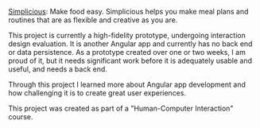 [Simplicious](http://simplicious.dominicmayhew.ca): Make food easy. Simplicious helps you make meal plans and routines that are as flexible and creative as you are.

This project is currently a high-fidelity prototype, undergoing interaction design evaluation. It is another Angular app and currently has no back end or data persistence. As a prototype created over one or two weeks, I am proud of it, but it needs significant work before it is adequately usable and useful, and needs a back end.

Through this project I learned more about Angular app development and how challenging it is to create great user experiences.

This project was created as part of a "Human-Computer Interaction" course.
